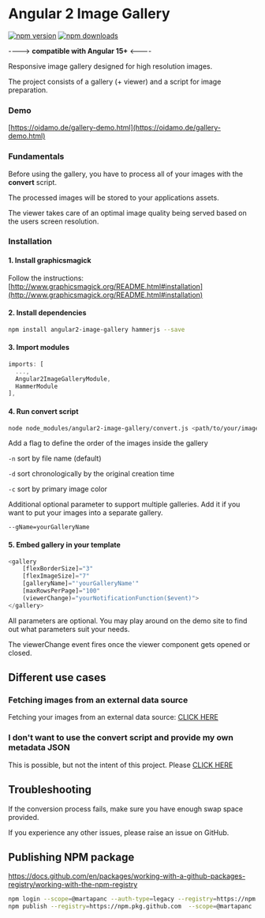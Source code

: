 # Angular 2 Image Gallery

[![npm version](https://img.shields.io/npm/v/angular2-image-gallery?style=for-the-badge)](https://img.shields.io/npm/v/angular2-image-gallery?style=for-the-badge)
[![npm downloads](https://img.shields.io/npm/dm/angular2-image-gallery?style=for-the-badge)](https://www.npmjs.com/package/angular2-image-gallery)

----> **compatible with Angular 15+** <----

Responsive image gallery designed for high resolution images.

The project consists of a gallery (+ viewer) and a script for image preparation.

### Demo

[https://oidamo.de/gallery-demo.html](https://oidamo.de/gallery-demo.html)

### Fundamentals
Before using the gallery, you have to process all of your images with the **convert** script. 

The processed images will be stored to your applications assets.

The viewer takes care of an optimal image quality being served based on the users screen resolution.

### Installation

#### 1. Install graphicsmagick

Follow the instructions: [http://www.graphicsmagick.org/README.html#installation](http://www.graphicsmagick.org/README.html#installation)

#### 2. Install dependencies

```bash
npm install angular2-image-gallery hammerjs --save
```

#### 3. Import modules

```javascript
imports: [
  ...,
  Angular2ImageGalleryModule,
  HammerModule
],
```

#### 4. Run convert script

```bash
node node_modules/angular2-image-gallery/convert.js <path/to/your/images>
```

Add a flag to define the order of the images inside the gallery

`-n` sort by file name (default)

`-d` sort chronologically by the original creation time

`-c` sort by primary image color

Additional optional parameter to support multiple galleries. Add it if you want to put your images into a separate gallery.

`--gName=yourGalleryName`

#### 5. Embed gallery in your template

```javascript
<gallery
    [flexBorderSize]="3"
    [flexImageSize]="7"
    [galleryName]="'yourGalleryName'"
    [maxRowsPerPage]="100"
    (viewerChange)="yourNotificationFunction($event)">
</gallery>
```

All parameters are optional. You may play around on the demo site to find out what parameters suit your needs.

The viewerChange event fires once the viewer component gets opened or closed.

## Different use cases
### Fetching images from an external data source

Fetching your images from an external data source: [CLICK HERE](https://github.com/BenjaminBrandmeier/angular2-image-gallery/blob/master/docs/externalDataSource.md)

### I don't want to use the convert script and provide my own metadata JSON

This is possible, but not the intent of this project. Please [CLICK HERE](https://github.com/BenjaminBrandmeier/angular2-image-gallery/blob/master/docs/ownJSON.md)

## Troubleshooting

If the conversion process fails, make sure you have enough swap space provided.

If you experience any other issues, please raise an issue on GitHub.

## Publishing NPM package

https://docs.github.com/en/packages/working-with-a-github-packages-registry/working-with-the-npm-registry

```bash
npm login --scope=@martapanc --auth-type=legacy --registry=https://npm.pkg.github.com
npm publish --registry=https://npm.pkg.github.com  --scope=@martapanc
```
